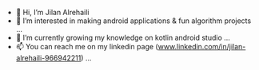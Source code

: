 - 👋 Hi, I’m Jilan Alrehaili
- 👀 I’m interested in making android applications & fun algorithm projects ...
- 🌱 I’m currently growing my knowledge on kotlin android studio  ...
- 📫 You can reach me on my linkedin page (www.linkedin.com/in/jilan-alrehaili-966942211) ...
